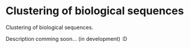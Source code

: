 # Clustering of biological sequences
Clustering of biological sequences.

Description comming soon... (in development) :D
